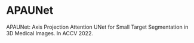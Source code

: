 # APAUNet
APAUNet: Axis Projection Attention UNet for Small Target Segmentation in 3D Medical Images. In ACCV 2022.
